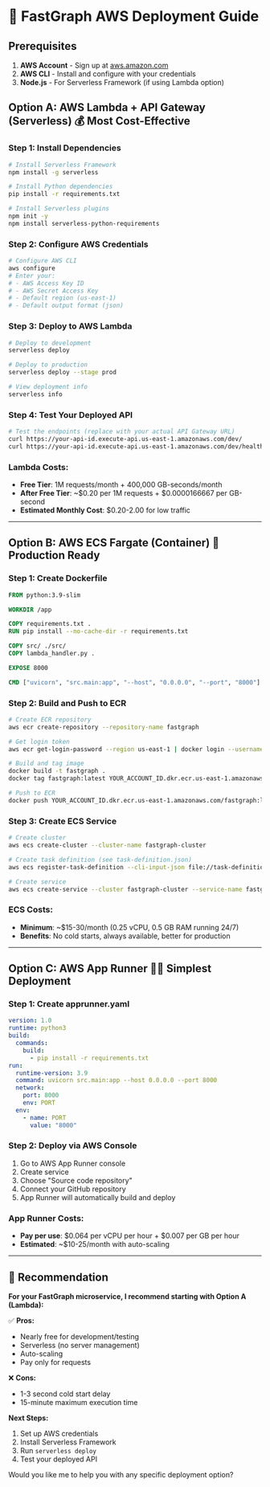 # 🚀 FastGraph AWS Deployment Guide

## Prerequisites

1. **AWS Account** - Sign up at [aws.amazon.com](https://aws.amazon.com)
2. **AWS CLI** - Install and configure with your credentials
3. **Node.js** - For Serverless Framework (if using Lambda option)

## Option A: AWS Lambda + API Gateway (Serverless) 💰 Most Cost-Effective

### Step 1: Install Dependencies
```bash
# Install Serverless Framework
npm install -g serverless

# Install Python dependencies
pip install -r requirements.txt

# Install Serverless plugins
npm init -y
npm install serverless-python-requirements
```

### Step 2: Configure AWS Credentials
```bash
# Configure AWS CLI
aws configure
# Enter your:
# - AWS Access Key ID
# - AWS Secret Access Key  
# - Default region (us-east-1)
# - Default output format (json)
```

### Step 3: Deploy to AWS Lambda
```bash
# Deploy to development
serverless deploy

# Deploy to production
serverless deploy --stage prod

# View deployment info
serverless info
```

### Step 4: Test Your Deployed API
```bash
# Test the endpoints (replace with your actual API Gateway URL)
curl https://your-api-id.execute-api.us-east-1.amazonaws.com/dev/
curl https://your-api-id.execute-api.us-east-1.amazonaws.com/dev/health
```

### Lambda Costs:
- **Free Tier**: 1M requests/month + 400,000 GB-seconds/month
- **After Free Tier**: ~$0.20 per 1M requests + $0.0000166667 per GB-second
- **Estimated Monthly Cost**: $0.20-2.00 for low traffic

---

## Option B: AWS ECS Fargate (Container) 🐳 Production Ready

### Step 1: Create Dockerfile
```dockerfile
FROM python:3.9-slim

WORKDIR /app

COPY requirements.txt .
RUN pip install --no-cache-dir -r requirements.txt

COPY src/ ./src/
COPY lambda_handler.py .

EXPOSE 8000

CMD ["uvicorn", "src.main:app", "--host", "0.0.0.0", "--port", "8000"]
```

### Step 2: Build and Push to ECR
```bash
# Create ECR repository
aws ecr create-repository --repository-name fastgraph

# Get login token
aws ecr get-login-password --region us-east-1 | docker login --username AWS --password-stdin YOUR_ACCOUNT_ID.dkr.ecr.us-east-1.amazonaws.com

# Build and tag image
docker build -t fastgraph .
docker tag fastgraph:latest YOUR_ACCOUNT_ID.dkr.ecr.us-east-1.amazonaws.com/fastgraph:latest

# Push to ECR
docker push YOUR_ACCOUNT_ID.dkr.ecr.us-east-1.amazonaws.com/fastgraph:latest
```

### Step 3: Create ECS Service
```bash
# Create cluster
aws ecs create-cluster --cluster-name fastgraph-cluster

# Create task definition (see task-definition.json)
aws ecs register-task-definition --cli-input-json file://task-definition.json

# Create service
aws ecs create-service --cluster fastgraph-cluster --service-name fastgraph-service --task-definition fastgraph:1 --desired-count 1
```

### ECS Costs:
- **Minimum**: ~$15-30/month (0.25 vCPU, 0.5 GB RAM running 24/7)
- **Benefits**: No cold starts, always available, better for production

---

## Option C: AWS App Runner 🏃‍♂️ Simplest Deployment

### Step 1: Create apprunner.yaml
```yaml
version: 1.0
runtime: python3
build:
  commands:
    build:
      - pip install -r requirements.txt
run:
  runtime-version: 3.9
  command: uvicorn src.main:app --host 0.0.0.0 --port 8000
  network:
    port: 8000
    env: PORT
  env:
    - name: PORT
      value: "8000"
```

### Step 2: Deploy via AWS Console
1. Go to AWS App Runner console
2. Create service
3. Choose "Source code repository" 
4. Connect your GitHub repository
5. App Runner will automatically build and deploy

### App Runner Costs:
- **Pay per use**: $0.064 per vCPU per hour + $0.007 per GB per hour
- **Estimated**: ~$10-25/month with auto-scaling

---

## 🎯 Recommendation

**For your FastGraph microservice, I recommend starting with Option A (Lambda):**

✅ **Pros:**
- Nearly free for development/testing
- Serverless (no server management)
- Auto-scaling
- Pay only for requests

❌ **Cons:**
- 1-3 second cold start delay
- 15-minute maximum execution time

**Next Steps:**
1. Set up AWS credentials
2. Install Serverless Framework
3. Run `serverless deploy`
4. Test your deployed API

Would you like me to help you with any specific deployment option? 